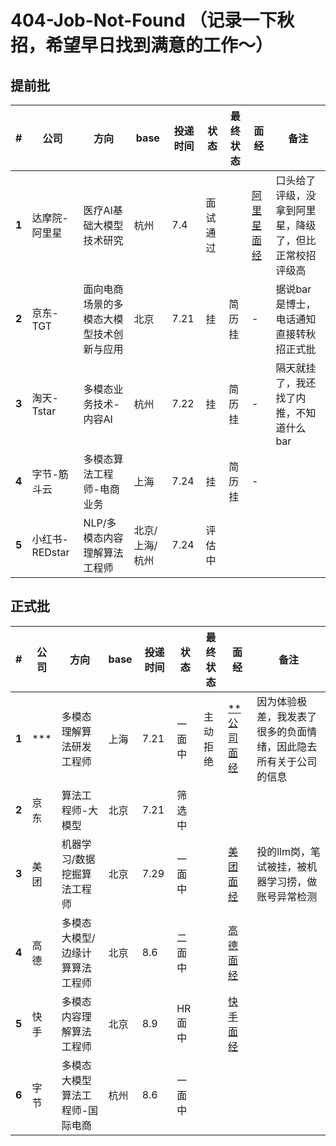# 404-Job-Not-Found （记录一下秋招，希望早日找到满意的工作～）
## 提前批
 **#**  | **公司**      | **方向**               | **base** | **投递时间** | **状态** | **最终状态** | **面经** | **备注**                
--------|-------------|----------------------|----------|----------|--------|----------|--------|-----------------------
 **1**  | 达摩院-阿里星     | 医疗AI基础大模型技术研究        | 杭州       | 7.4      | 面试通过    |         | [阿里星面经](doc/ali-star.md)        | 口头给了评级，没拿到阿里星，降级了，但比正常校招评级高                      
 **2**  | 京东-TGT      | 面向电商场景的多模态大模型技术创新与应用 | 北京       | 7.21     | 挂      | 简历挂      | -      | 据说bar是博士，电话通知直接转秋招正式批 
 **3**  | 淘天-Tstar    | 多模态业务技术-内容AI         | 杭州       | 7.22     | 挂      | 简历挂      | -      | 隔天就挂了，我还找了内推，不知道什么bar 
 **4**  | 字节-筋斗云      | 多模态算法工程师-电商业务        | 上海       | 7.24     | 挂      | 简历挂      |    -      |        |                       
 **5**  | 小红书-REDstar | NLP/多模态内容理解算法工程师     | 北京/上海/杭州 | 7.24     | 评估中    |          |        |                       
## 正式批                  
 **#**  | **公司**      | **方向**               | **base** | **投递时间** | **状态** | **最终状态** | **面经** | **备注**                
--------|-------------|----------------------|----------|----------|--------|----------|--------|-----------------------
 **1**  | ***     | 多模态理解算法研发工程师        | 上海       | 7.21      | 一面中    | 主动拒绝      | [**公司面经](doc/rubbish.md)        | 因为体验极差，我发表了很多的负面情绪，因此隐去所有关于公司的信息
 **2**  | 京东     | 算法工程师-大模型        | 北京       | 7.21      | 筛选中    |         |         |               
 **3**  | 美团     | 机器学习/数据挖掘算法工程师        | 北京       | 7.29      | 一面中    |         |[美团面经](doc/mt.md)         | 投的llm岗，笔试被挂，被机器学习捞，做账号异常检测    
 **4**  | 高德     | 多模态大模型/边缘计算算法工程师        | 北京       | 8.6      | 二面中    |         | [高德面经](doc/gd.md)        |   
 **5**  | 快手     | 多模态内容理解算法工程师        | 北京       | 8.9      | HR面中    |         |[快手面经](doc/ks.md)         |  
 **6**  | 字节     | 多模态大模型算法工程师-国际电商        | 杭州       | 8.6      | 一面中    |         |         |  
